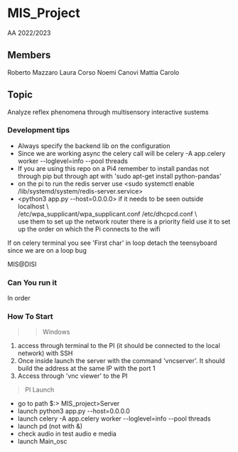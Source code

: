 # MIS_Project

AA 2022/2023

## Members

Roberto Mazzaro
Laura Corso
Noemi Canovi
Mattia Carolo

## Topic

Analyze reflex phenomena through multisensory interactive sustems

### Development tips

- Always specify the backend lib on the configuration
- Since we are working async the celery call will be celery -A app.celery worker --loglevel=info --pool threads
- If you are using this repo on a Pi4 remember to install pandas not through pip but through apt with 'sudo apt-get install python-pandas'
- on the pi to run the redis server use <sudo systemctl enable /lib/systemd/system/redis-server.service>
- <python3 app.py --host=0.0.0.0> if it needs to be seen outside localhost
\\\
/etc/wpa_supplicant/wpa_supplicant.conf
/etc/dhcpcd.conf
\\\
use them to set up the network router there is a priority field use it to set up the order on which the Pi connects to the wifi

If on celery terminal you see 'First char' in loop detach the teensyboard since we are on a loop bug

MIS@DISI

### Can You run it

In order 

### How To Start

>> Windows

1) access through terminal to the PI (it should be connected to the local network) with SSH
2) Once inside launch the server with the command 'vncserver'. It should build the address at the same IP with the port 1
3) Access through 'vnc viewer' to the PI

> PI Launch

- go to path $:> MIS_project>Server
- launch python3 app.py --host=0.0.0.0
- launch celery -A app.celery worker --loglevel=info --pool threads
- launch pd (not with &)
- check audio in test audio e media
- launch Main_osc
